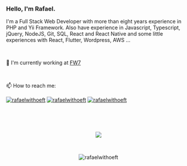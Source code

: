 ### Hello, I'm Rafael.

I'm a Full Stack Web Developer with more than eight years experience in PHP and Yii Framework.
Also have experience in Javascript, Typescript, jQuery, NodeJS, Git, SQL, React and React Native and some little experiences with React, Flutter, Wordpress, AWS ...

<br/>

:briefcase: I'm currently working at [FW7](https://www.linkedin.com/company/fw7-solucoes "FW7")

<br/>

📫 How to reach me:

<p align="left">
<a href="https://linkedin.com/in/rafaelwithoeft" target="blank"><img align="center" src="https://img.shields.io/badge/linkedin-%230077B5.svg?style=for-the-badge&logo=linkedin&logoColor=white" alt="rafaelwithoeft"/></a>
<a href="https://pt.stackoverflow.com/users/21222/rafael-withoeft" target="blank"><img align="center" src="https://img.shields.io/badge/-Stackoverflow-FE7A16?style=for-the-badge&logo=stack-overflow&logoColor=white" alt="rafaelwithoeft"/></a>
<a href="https://instagram.com/rafaelwithoeft" target="blank"><img align="center" src="https://img.shields.io/badge/rafaelwithoeft-%23E4405F.svg?style=for-the-badge&logo=Instagram&logoColor=white" alt="rafaelwithoeft"/></a>  
</p>

<br/>
<br/>
<br/>

<p align="center">
  <a href="https://skillicons.dev">
    <img src="https://skillicons.dev/icons?i=js,ts,jquery,nodejs,react,html,git,php" />
  </a>
</p>

<br/>

<p align="center">
 <!--<img align="center" src="https://github-readme-stats.vercel.app/api?username=rafaelwithoeft&show_icons=true&theme=gotham" alt="rafaelwithoeft"/>-->
 <img align="center" src="https://github-readme-stats.vercel.app/api/top-langs/?username=rafaelwithoeft&layout=compact" alt="rafaelwithoeft"/>
</p>
